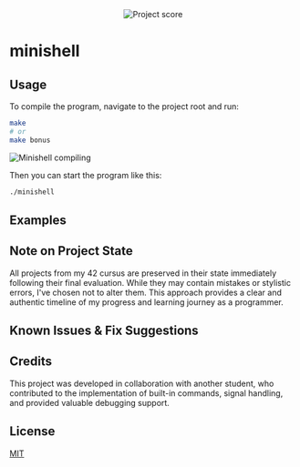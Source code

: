 <div align="center">
  <img src="https://i.ibb.co/W4BbX6FL/Screenshot-from-2025-06-24-12-50-29.png" alt="Project score">
</div>

# minishell
  

## Usage

To compile the program, navigate to the project root and run:  
```bash
make
# or
make bonus
```

![Minishell compiling](https://i.ibb.co/Xkzj1bGC/compile-minishell.gif)  

Then you can start the program like this:  
```bash
./minishell
```

## Examples


## Note on Project State

All projects from my 42 cursus are preserved in their state immediately following their final evaluation. While they may contain mistakes or stylistic errors, I've chosen not to alter them. This approach provides a clear and authentic timeline of my progress and learning journey as a programmer.

## Known Issues & Fix Suggestions


## Credits

This project was developed in collaboration with another student, who contributed to the implementation of built-in commands, signal handling, and provided valuable debugging support.

## License

[MIT](https://choosealicense.com/licenses/mit/)  
